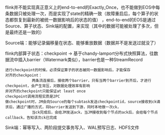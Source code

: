 flink并不能实现真正意义上的end-to-end的Exactly_Once，也不能做到EOS中每条数据只被处理一次，而是实现了state的精确一致（故障重启后，每个算子的状态都恢复到最新的被统一数据影响后的状态的值）
，end-to-end的EOS是通过Source、算子状态、Sink端的配置，来实现（其中的数据可能被处理了多次，但是最终还是一致的）

Source端：能够记录偏移量在状态、能够重放数据（数据并不是发送过就没了）

flink内部算子状态：checkpoint -> 基于chandy-lamport分布式快照算法，往数据流中插入barrier（Watermark类似），barrier也是一种StreamRecord

    进行checkpoint的时候，必须保证算子的状态被同一数据影响后，才能保存
    对齐的checkpoint：
                两条流连接后，接收两个barrier，只有当两个barrier到齐后，才进行checkpoint，会产生背压，对数据处理效率有影响
    非对齐的checkpoint只能保证at least once
    checkpoint调用流程实质是2PC
    做checkpoint时，JM会向Source的每个subtask发送checkpointid，source接收到ck请求后，通过广播的方式，将barrier发送到下游，同时本地做一次ck，
                当ck完成后，会给JM发送ack，当JM接收到每个节点的ack后，会给每个节点callback，告知该次ck已完成

Sink端：幂等写入、两阶段提交事务写入、WAL预写日志、HDFS文件

